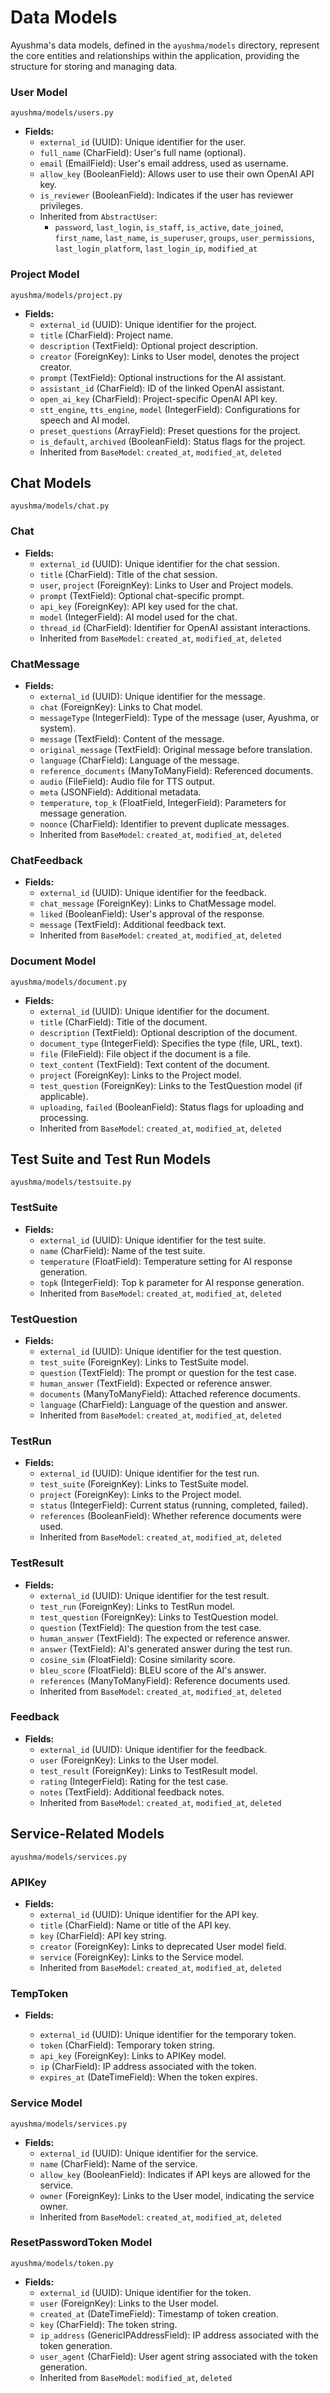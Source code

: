 # Data Models

Ayushma's data models, defined in the `ayushma/models` directory, represent the core entities and relationships within the application, providing the structure for storing and managing data.

### **User Model**

`ayushma/models/users.py`

* **Fields:**
  * `external_id` (UUID): Unique identifier for the user.
  * `full_name` (CharField): User's full name (optional).
  * `email` (EmailField): User's email address, used as username.
  * `allow_key` (BooleanField): Allows user to use their own OpenAI API key.
  * `is_reviewer` (BooleanField): Indicates if the user has reviewer privileges.
  * Inherited from `AbstractUser`:
    * `password`, `last_login`, `is_staff`, `is_active`, `date_joined`, `first_name`, `last_name`, `is_superuser`, `groups`, `user_permissions`, `last_login_platform`, `last_login_ip`, `modified_at`

### **Project Model**

`ayushma/models/project.py`

* **Fields:**
  * `external_id` (UUID): Unique identifier for the project.
  * `title` (CharField): Project name.
  * `description` (TextField): Optional project description.
  * `creator` (ForeignKey): Links to User model, denotes the project creator.
  * `prompt` (TextField): Optional instructions for the AI assistant.
  * `assistant_id` (CharField): ID of the linked OpenAI assistant.
  * `open_ai_key` (CharField): Project-specific OpenAI API key.
  * `stt_engine`, `tts_engine`, `model` (IntegerField): Configurations for speech and AI model.
  * `preset_questions` (ArrayField): Preset questions for the project.
  * `is_default`, `archived` (BooleanField): Status flags for the project.
  * Inherited from `BaseModel`: `created_at`, `modified_at`, `deleted`

## **Chat Models**

`ayushma/models/chat.py`

### **Chat**

* **Fields:**
  * `external_id` (UUID): Unique identifier for the chat session.
  * `title` (CharField): Title of the chat session.
  * `user`, `project` (ForeignKey): Links to User and Project models.
  * `prompt` (TextField): Optional chat-specific prompt.
  * `api_key` (ForeignKey): API key used for the chat.
  * `model` (IntegerField): AI model used for the chat.
  * `thread_id` (CharField): Identifier for OpenAI assistant interactions.
  * Inherited from `BaseModel`: `created_at`, `modified_at`, `deleted`

### **ChatMessage**

* **Fields:**
  * `external_id` (UUID): Unique identifier for the message.
  * `chat` (ForeignKey): Links to Chat model.
  * `messageType` (IntegerField): Type of the message (user, Ayushma, or system).
  * `message` (TextField): Content of the message.
  * `original_message` (TextField): Original message before translation.
  * `language` (CharField): Language of the message.
  * `reference_documents` (ManyToManyField): Referenced documents.
  * `audio` (FileField): Audio file for TTS output.
  * `meta` (JSONField): Additional metadata.
  * `temperature`, `top_k` (FloatField, IntegerField): Parameters for message generation.
  * `noonce` (CharField): Identifier to prevent duplicate messages.
  * Inherited from `BaseModel`: `created_at`, `modified_at`, `deleted`

### **ChatFeedback**

* **Fields:**
  * `external_id` (UUID): Unique identifier for the feedback.
  * `chat_message` (ForeignKey): Links to ChatMessage model.
  * `liked` (BooleanField): User's approval of the response.
  * `message` (TextField): Additional feedback text.
  * Inherited from `BaseModel`: `created_at`, `modified_at`, `deleted`

### **Document Model**

`ayushma/models/document.py`

* **Fields:**
  * `external_id` (UUID): Unique identifier for the document.
  * `title` (CharField): Title of the document.
  * `description` (TextField): Optional description of the document.
  * `document_type` (IntegerField): Specifies the type (file, URL, text).
  * `file` (FileField): File object if the document is a file.
  * `text_content` (TextField): Text content of the document.
  * `project` (ForeignKey): Links to the Project model.
  * `test_question` (ForeignKey): Links to the TestQuestion model (if applicable).
  * `uploading`, `failed` (BooleanField): Status flags for uploading and processing.
  * Inherited from `BaseModel`: `created_at`, `modified_at`, `deleted`

## **Test Suite and Test Run Models**

`ayushma/models/testsuite.py`

### **TestSuite**

* **Fields:**
  * `external_id` (UUID): Unique identifier for the test suite.
  * `name` (CharField): Name of the test suite.
  * `temperature` (FloatField): Temperature setting for AI response generation.
  * `topk` (IntegerField): Top k parameter for AI response generation.
  * Inherited from `BaseModel`: `created_at`, `modified_at`, `deleted`

### **TestQuestion**

* **Fields:**
  * `external_id` (UUID): Unique identifier for the test question.
  * `test_suite` (ForeignKey): Links to TestSuite model.
  * `question` (TextField): The prompt or question for the test case.
  * `human_answer` (TextField): Expected or reference answer.
  * `documents` (ManyToManyField): Attached reference documents.
  * `language` (CharField): Language of the question and answer.
  * Inherited from `BaseModel`: `created_at`, `modified_at`, `deleted`

### **TestRun**

* **Fields:**
  * `external_id` (UUID): Unique identifier for the test run.
  * `test_suite` (ForeignKey): Links to TestSuite model.
  * `project` (ForeignKey): Links to the Project model.
  * `status` (IntegerField): Current status (running, completed, failed).
  * `references` (BooleanField): Whether reference documents were used.
  * Inherited from `BaseModel`: `created_at`, `modified_at`, `deleted`

### **TestResult**

* **Fields:**
  * `external_id` (UUID): Unique identifier for the test result.
  * `test_run` (ForeignKey): Links to TestRun model.
  * `test_question` (ForeignKey): Links to TestQuestion model.
  * `question` (TextField): The question from the test case.
  * `human_answer` (TextField): The expected or reference answer.
  * `answer` (TextField): AI's generated answer during the test run.
  * `cosine_sim` (FloatField): Cosine similarity score.
  * `bleu_score` (FloatField): BLEU score of the AI's answer.
  * `references` (ManyToManyField): Reference documents used.
  * Inherited from `BaseModel`: `created_at`, `modified_at`, `deleted`

### **Feedback**

* **Fields:**
  * `external_id` (UUID): Unique identifier for the feedback.
  * `user` (ForeignKey): Links to the User model.
  * `test_result` (ForeignKey): Links to TestResult model.
  * `rating` (IntegerField): Rating for the test case.
  * `notes` (TextField): Additional feedback notes.
  * Inherited from `BaseModel`: `created_at`, `modified_at`, `deleted`

## **Service-Related Models**

`ayushma/models/services.py`

### **APIKey**

* **Fields:**
  * `external_id` (UUID): Unique identifier for the API key.
  * `title` (CharField): Name or title of the API key.
  * `key` (CharField): API key string.
  * `creator` (ForeignKey): Links to deprecated User model field.
  * `service` (ForeignKey): Links to the Service model.
  * Inherited from `BaseModel`: `created_at`, `modified_at`, `deleted`

### **TempToken**

*   **Fields:**

    * `external_id` (UUID): Unique identifier for the temporary token.
    * `token` (CharField): Temporary token string.
    * `api_key` (ForeignKey): Links to APIKey model.
    * `ip` (CharField): IP address associated with the token.
    * `expires_at` (DateTimeField): When the token expires.



### **Service Model**

`ayushma/models/services.py`

* **Fields:**
  * `external_id` (UUID): Unique identifier for the service.
  * `name` (CharField): Name of the service.
  * `allow_key` (BooleanField): Indicates if API keys are allowed for the service.
  * `owner` (ForeignKey): Links to the User model, indicating the service owner.
  * Inherited from `BaseModel`: `created_at`, `modified_at`, `deleted`

### **ResetPasswordToken Model**

`ayushma/models/token.py`

* **Fields:**
  * `external_id` (UUID): Unique identifier for the token.
  * `user` (ForeignKey): Links to the User model.
  * `created_at` (DateTimeField): Timestamp of token creation.
  * `key` (CharField): The token string.
  * `ip_address` (GenericIPAddressField): IP address associated with the token generation.
  * `user_agent` (CharField): User agent string associated with the token generation.
  * Inherited from `BaseModel`: `modified_at`, `deleted`

